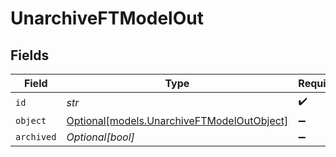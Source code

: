 # UnarchiveFTModelOut


## Fields

| Field                                                                                | Type                                                                                 | Required                                                                             | Description                                                                          |
| ------------------------------------------------------------------------------------ | ------------------------------------------------------------------------------------ | ------------------------------------------------------------------------------------ | ------------------------------------------------------------------------------------ |
| `id`                                                                                 | *str*                                                                                | :heavy_check_mark:                                                                   | N/A                                                                                  |
| `object`                                                                             | [Optional[models.UnarchiveFTModelOutObject]](../models/unarchiveftmodeloutobject.md) | :heavy_minus_sign:                                                                   | N/A                                                                                  |
| `archived`                                                                           | *Optional[bool]*                                                                     | :heavy_minus_sign:                                                                   | N/A                                                                                  |